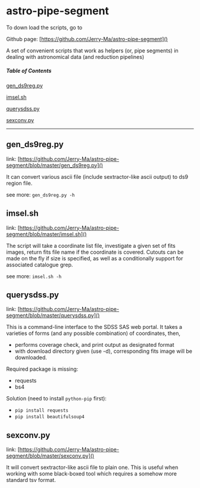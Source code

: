 astro-pipe-segment
==================

To down load the scripts, go to

Github page: [https://github.com/Jerry-Ma/astro-pipe-segment]()

A set of convenient scripts that work as helpers (or, pipe segments)
in dealing with astronomical data (and reduction pipelines)

##### Table of Contents

[gen_ds9reg.py](#gen_ds9reg.py)

[imsel.sh](#imsel.sh)

[querysdss.py](#querysdss.py)

[sexconv.py](#sexconv.py)

-------------------
## gen_ds9reg.py
link: [https://github.com/Jerry-Ma/astro-pipe-segment/blob/master/gen_ds9reg.py]()

It can convert various ascii file (include sextractor-like ascii output)
to ds9 region file.

see more: `gen_ds9reg.py -h`

## imsel.sh
link: [https://github.com/Jerry-Ma/astro-pipe-segment/blob/master/imsel.sh]()

The script will take a coordinate list file, investigate a given
set of fits images,
return fits file name if the coordinate is covered. Cutouts can
be made on the fly if size is
specified, as well as a conditionally support for associated catalogue
grep.

see more: `imsel.sh -h`

## querysdss.py
link: [https://github.com/Jerry-Ma/astro-pipe-segment/blob/master/querysdss.py]()

This is a command-line interface to the SDSS SAS web portal.
It takes a varieties of forms (and any possible combination) of
coordinates, then,

* performs coverage check, and print output as designated format
* with download directory given (use -d), corresponding fits
  image will be downloaded.

Required package is missing:

* requests
* bs4

Solution (need to install `python-pip` first):

* `pip install requests`
* `pip install beautifulsoup4`

## sexconv.py
link: [https://github.com/Jerry-Ma/astro-pipe-segment/blob/master/sexconv.py]()

It will convert sextractor-like ascii file to plain one. This is useful when
working with some black-boxed tool which requires a somehow more standard
tsv format.
